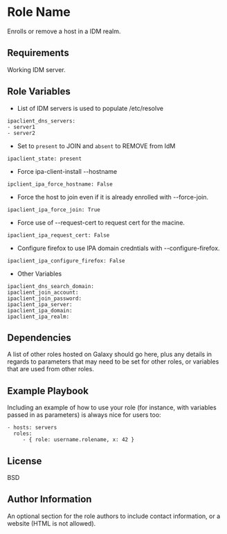 Role Name
=========

Enrolls or remove a host in a IDM realm.

Requirements
------------

Working IDM server.

Role Variables
--------------
* List of IDM servers is used to populate /etc/resolve
 ```
ipaclient_dns_servers:
 - server1
 - server2
```

*  Set to `present` to JOIN and `absent` to REMOVE from IdM
```
ipaclient_state: present
```
* Force ipa-client-install --hostname <name>
```
ipclient_ipa_force_hostname: False
```

* Force the host to join even if it is already enrolled with --force-join.
```
ipaclient_ipa_force_join: True
```
* Force use of --request-cert to request cert for the macine.
```
ipaclient_ipa_request_cert: False
```

* Configure firefox to use IPA domain credntials with --configure-firefox.
```
ipaclient_ipa_configure_firefox: False
```
* Other Variables
```
ipaclient_dns_search_domain:
ipaclient_join_account:
ipaclient_join_password:
ipaclient_ipa_server:
ipaclient_ipa_domain:
ipaclient_ipa_realm:
```

Dependencies
------------

A list of other roles hosted on Galaxy should go here, plus any details in regards to parameters that may need to be set for other roles, or variables that are used from other roles.

Example Playbook
----------------

Including an example of how to use your role (for instance, with variables passed in as parameters) is always nice for users too:

    - hosts: servers
      roles:
         - { role: username.rolename, x: 42 }

License
-------

BSD

Author Information
------------------

An optional section for the role authors to include contact information, or a website (HTML is not allowed).
